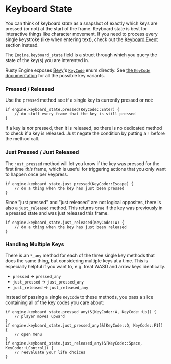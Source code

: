 # Keyboard State

You can think of keyboard _state_ as a snapshot of exactly which keys are pressed (or not) at the start of the frame. Keyboard state is best for interactive things like character movement.  If you need to process every single keystroke (like when entering text), check out the [Keyboard Event](110-keyboard-event.md) section instead.

The `Engine.keyboard_state` field is a struct through which you query the state of the key(s) you are interested in.

Rusty Engine exposes [Bevy](https://bevyengine.org/)'s [`KeyCode`](https://docs.rs/bevy/latest/bevy/input/keyboard/enum.KeyCode.html) enum directly. See [the `KeyCode` documentation](https://docs.rs/bevy/latest/bevy/input/keyboard/enum.KeyCode.html) for all the possible key variants.

### Pressed / Released

Use the `pressed` method see if a single key is currently pressed or not:

```rust,ignored
if engine.keyboard_state.pressed(KeyCode::Enter) {
    // do stuff every frame that the key is still pressed 
}
```

If a key is _not_ pressed, then it is released, so there is no dedicated method to check if a key is released. Just negate the condition by putting a `!` before the method call.

### Just Pressed / Just Released

The `just_pressed` method will let you know if the key was pressed for the first time _this_ frame, which is useful for triggering actions that you only want to happen once per keypress.

```rust,ignored
if engine.keyboard_state.just_pressed(KeyCode::Escape) {
    // do a thing when the key has just been pressed
}
```

Since "just pressed" and "just released" are not logical opposites, there is also a `just_released` method. This returns `true` if the key was previously in a pressed state and was just released this frame.

```rust,ignored
if engine.keyboard_state.just_released(KeyCode::W) {
    // do a thing when the key has just been released
}
```

### Handling Multiple Keys

There is an `*_any` method for each of the three single key methods that does the same thing, but considering multiple keys at a time. This is especially helpful if you want to, e.g. treat WASD and arrow keys identically.

- `pressed` -> `pressed_any`
- `just_pressed` -> `just_pressed_any`
- `just_released` -> `just_released_any`

Instead of passing a single `KeyCode` to these methods, you pass a slice containing all of the key codes you care about:

```rust,ignored
if engine.keyboard_state.pressed_any(&[KeyCode::W, KeyCode::Up]) {
    // player moves upward
}
if engine.keyboard_state.just_pressed_any(&[KeyCode::Q, KeyCode::F1]) {
    // open menu
}
if engine.keyboard_state.just_released_any(&[KeyCode::Space, KeyCode::LControl]) {
    // reevaluate your life choices
}
```

